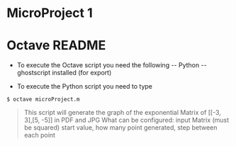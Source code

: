 # MicroProject 1
# Octave README
- To execute the Octave script you need the following
-- Python
-- ghostscript installed (for export)

- To execute the Python script you need to type

```
$ octave microProject.m
```

> This script will generate the graph of the exponential Matrix of [[-3, 3],[5, -5]] in PDF and JPG
> What can be configured:
> input Matrix (must be squared)
> start value, how many point generated, step between each point